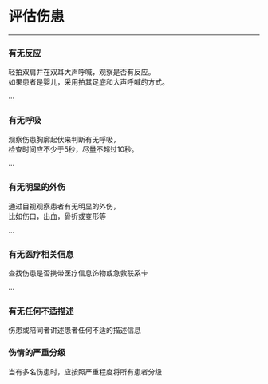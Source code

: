 # 评估伤患

---

### 有无反应

轻拍双肩并在双耳大声呼喊，观察是否有反应。  
如果患者是婴儿，采用拍其足底和大声呼喊的方式。

···

### 有无呼吸

观察伤患胸廓起伏来判断有无呼吸，  
检查时间应不少于5秒，尽量不超过10秒。

···

### 有无明显的外伤

通过目视观察患者有无明显的外伤，  
比如伤口，出血，骨折或变形等

···

### 有无医疗相关信息

查找伤患是否携带医疗信息饰物或急救联系卡

···

### 有无任何不适描述

伤患或陪同者讲述患者任何不适的描述信息

### 伤情的严重分级

当有多名伤患时，应按照严重程度将所有患者分级

